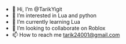 - 👋 Hi, I’m @TarikYigit
- 👀 I’m interested in Lua and python
- 🌱 I’m currently learning Lua
- 💞️ I’m looking to collaborate on Roblox
- 📫 How to reach me tarik24001@gmail.com

<!---
TarikYigit/TarikYigit is a ✨ special ✨ repository because its `README.md` (this file) appears on your GitHub profile.
You can click the Preview link to take a look at your changes.
--->
